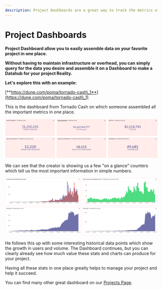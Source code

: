 ```yaml
---
description: Project Dashboards are a great way to track the metrics of your project.
---
```


# Project Dashboards

**Project Dashboard allow you to easily assemble data on your favorite project in one place.**

**Without having to maintain infrastructure or overhead, you can simply query for the data you desire and assemble it on a Dashboard to make a Datahub for your project Reality.**

**Let's explore this with an example:**

[**https://dune.com/poma/tornado-cash\_1**](https://dune.com/poma/tornado-cash\_1)

This is the dashboard from Tornado Cash on which someone assembled all the important metrics in one place.

![poma Tornado Cash](images/poma-tornado-cash.png)

We can see that the creator is showing us a few "on a glance" counters which tell us the most important information in simple numbers.

![poma Tornado Cash 2](images/poma-tornado-cash-2.png)

He follows this up with some interesting historical data points which show the growth in users and volume. The Dashboard continues, but you can clearly already see how much value these stats and charts can produce for your project.

Having all these stats in one place greatly helps to manage your project and help it succeed.

You can find many other great dashboard on our [Projects Page](https://dune.com/projects).
